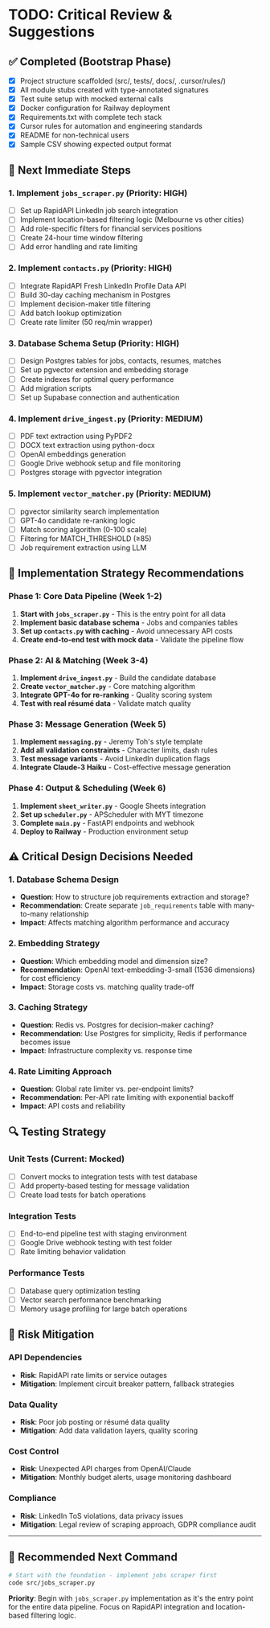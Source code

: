 # TODO: Critical Review & Suggestions

## ✅ Completed (Bootstrap Phase)
- [x] Project structure scaffolded (src/, tests/, docs/, .cursor/rules/)
- [x] All module stubs created with type-annotated signatures
- [x] Test suite setup with mocked external calls
- [x] Docker configuration for Railway deployment
- [x] Requirements.txt with complete tech stack
- [x] Cursor rules for automation and engineering standards
- [x] README for non-technical users
- [x] Sample CSV showing expected output format

## 🔄 Next Immediate Steps

### 1. Implement `jobs_scraper.py` (Priority: HIGH)
- [ ] Set up RapidAPI LinkedIn job search integration  
- [ ] Implement location-based filtering logic (Melbourne vs other cities)
- [ ] Add role-specific filters for financial services positions
- [ ] Create 24-hour time window filtering
- [ ] Add error handling and rate limiting

### 2. Implement `contacts.py` (Priority: HIGH)  
- [ ] Integrate RapidAPI Fresh LinkedIn Profile Data API
- [ ] Build 30-day caching mechanism in Postgres
- [ ] Implement decision-maker title filtering
- [ ] Add batch lookup optimization
- [ ] Create rate limiter (50 req/min wrapper)

### 3. Database Schema Setup (Priority: HIGH)
- [ ] Design Postgres tables for jobs, contacts, resumes, matches
- [ ] Set up pgvector extension and embedding storage
- [ ] Create indexes for optimal query performance
- [ ] Add migration scripts
- [ ] Set up Supabase connection and authentication

### 4. Implement `drive_ingest.py` (Priority: MEDIUM)
- [ ] PDF text extraction using PyPDF2
- [ ] DOCX text extraction using python-docx  
- [ ] OpenAI embeddings generation
- [ ] Google Drive webhook setup and file monitoring
- [ ] Postgres storage with pgvector integration

### 5. Implement `vector_matcher.py` (Priority: MEDIUM)
- [ ] pgvector similarity search implementation
- [ ] GPT-4o candidate re-ranking logic
- [ ] Match scoring algorithm (0-100 scale)
- [ ] Filtering for MATCH_THRESHOLD (≥85)
- [ ] Job requirement extraction using LLM

## 🎯 Implementation Strategy Recommendations

### Phase 1: Core Data Pipeline (Week 1-2)
1. **Start with `jobs_scraper.py`** - This is the entry point for all data
2. **Implement basic database schema** - Jobs and companies tables
3. **Set up `contacts.py` with caching** - Avoid unnecessary API costs
4. **Create end-to-end test with mock data** - Validate the pipeline flow

### Phase 2: AI & Matching (Week 3-4)  
1. **Implement `drive_ingest.py`** - Build the candidate database
2. **Create `vector_matcher.py`** - Core matching algorithm
3. **Integrate GPT-4o for re-ranking** - Quality scoring system
4. **Test with real résumé data** - Validate match quality

### Phase 3: Message Generation (Week 5)
1. **Implement `messaging.py`** - Jeremy Toh's style template
2. **Add all validation constraints** - Character limits, dash rules
3. **Test message variants** - Avoid LinkedIn duplication flags
4. **Integrate Claude-3 Haiku** - Cost-effective message generation

### Phase 4: Output & Scheduling (Week 6)
1. **Implement `sheet_writer.py`** - Google Sheets integration
2. **Set up `scheduler.py`** - APScheduler with MYT timezone  
3. **Complete `main.py`** - FastAPI endpoints and webhook
4. **Deploy to Railway** - Production environment setup

## ⚠️ Critical Design Decisions Needed

### 1. Database Schema Design
- **Question**: How to structure job requirements extraction and storage?
- **Recommendation**: Create separate `job_requirements` table with many-to-many relationship
- **Impact**: Affects matching algorithm performance and accuracy

### 2. Embedding Strategy  
- **Question**: Which embedding model and dimension size?
- **Recommendation**: OpenAI text-embedding-3-small (1536 dimensions) for cost efficiency
- **Impact**: Storage costs vs. matching quality trade-off

### 3. Caching Strategy
- **Question**: Redis vs. Postgres for decision-maker caching?
- **Recommendation**: Use Postgres for simplicity, Redis if performance becomes issue
- **Impact**: Infrastructure complexity vs. response time

### 4. Rate Limiting Approach
- **Question**: Global rate limiter vs. per-endpoint limits?
- **Recommendation**: Per-API rate limiting with exponential backoff
- **Impact**: API costs and reliability

## 🔍 Testing Strategy

### Unit Tests (Current: Mocked)
- [ ] Convert mocks to integration tests with test database
- [ ] Add property-based testing for message validation
- [ ] Create load tests for batch operations

### Integration Tests  
- [ ] End-to-end pipeline test with staging environment
- [ ] Google Drive webhook testing with test folder
- [ ] Rate limiting behavior validation

### Performance Tests
- [ ] Database query optimization testing
- [ ] Vector search performance benchmarking  
- [ ] Memory usage profiling for large batch operations

## 🚨 Risk Mitigation

### API Dependencies
- **Risk**: RapidAPI rate limits or service outages
- **Mitigation**: Implement circuit breaker pattern, fallback strategies

### Data Quality
- **Risk**: Poor job posting or résumé data quality
- **Mitigation**: Add data validation layers, quality scoring

### Cost Control  
- **Risk**: Unexpected API charges from OpenAI/Claude
- **Mitigation**: Monthly budget alerts, usage monitoring dashboard

### Compliance
- **Risk**: LinkedIn ToS violations, data privacy issues
- **Mitigation**: Legal review of scraping approach, GDPR compliance audit

---

## 🎯 Recommended Next Command

```bash
# Start with the foundation - implement jobs scraper first
code src/jobs_scraper.py
```

**Priority**: Begin with `jobs_scraper.py` implementation as it's the entry point for the entire data pipeline. Focus on RapidAPI integration and location-based filtering logic. 